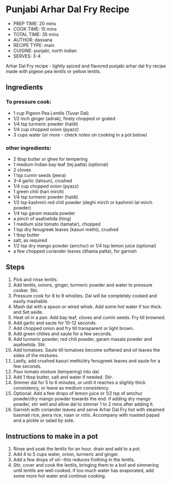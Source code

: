 # Punjabi Arhar Dal Fry Recipe

* PREP TIME: 20 mins
* COOK TIME: 15 mins
* TOTAL TIME: 35 mins
* AUTHOR: dassana
* RECIPE TYPE: main
* CUISINE: punjabi, north indian
* SERVES: 3-4

Arhar Dal Fry recipe - lightly spiced and flavored punjabi arhar dal fry recipe
made with pigeon pea lentils or yellow lentils.

## Ingredients

### To pressure cook:

* 1 cup Pigeon Pea Lentils (Tuvar Dal)
* 1/2 inch ginger (adrak), finely chopped or grated
* 1/4 tsp turmeric powder (haldi)
* 1/4 cup chopped onion (pyazz)
* 3 cups water (or more - check notes on cooking in a pot below)

### other ingredients:
* 2 tbsp butter or ghee for tempering
* 1 medium Indian bay leaf (tej patta) (optional)
* 2 cloves
* 1 tsp cumin seeds (jeera)
* 3-4 garlic (lahsun), crushed
* 1/4 cup chopped onion (pyazz)
* 1 green chili (hari mirch)
* 1/4 tsp turmeric powder (haldi)
* 1/2 tsp kashmiri red chili powder (deghi mirch or kashmiri lal mirch powder)
* 1/4 tsp garam masala powder
* a pinch of asafoetida (hing)
* 1 medium size tomato (tamatar), chopped
* 1 tsp dry fenugreek leaves (kasuri methi), crushed
* 1 tbsp butter
* salt, as required
* 1/2 tsp dry mango powder (amchur) or 1/4 tsp lemon juice (optional)
* a few chopped coriander leaves (dhania patta), for garnish

## Steps

1. Pick and rinse lentils.
1. Add lentils, onions, ginger, turmeric powder and water to pressure cooker.
    Stir.
1. Pressure cook for 8 to 9 whistles. Dal will be completely cooked and easily
    mashable.
1. Mash dal with a spoon or wired whisk. Add some hot water if too thick. and
    Set aside.
1. Heat oil in a pan. Add bay leaf, cloves and cumin seeds. Fry till browned.
1. Add garlic and saute for 10-12 seconds.
1. Add chopped onion and fry till transparent or light brown.
1. Add green chilies and saute for a few seconds.
1. Add turmeric powder, red chili powder, garam masala powder and asafoetida.
    Stir.
1. Add tomatoes. Saute till tomatoes become softened and oil leaves the sides
    of the mixtures.
1. Lastly, add crushed kasuri methi/dry fenugreek leaves and saute for a few
    seconds.
1. Pour tomato mixture (tempering) into dal.
1. Add 1 tbsp butter, salt and water if needed. Stir.
1. Simmer dal for 5 to 6 minutes, or until it reaches a slightly thick
    consistency, or leave as medium consistency.
1. Optional: Add a few drops of lemon juice or 1/2 tsp of amchur powder/dry
    mango powder towards the end. if adding dry mango powder, stir well and
    allow dal to simmer 1 to 2 mins after adding it.
1. Garnish with coriander leaves and serve Arhar Dal Fry hot with steamed
    basmati rice, jeera rice, naan or rotis. Accompany with
    roasted papad and a pickle or salad by side.

## Instructions to make in a pot

1. Rinse and soak the lentils for an hour. drain and add to a pot.
2. Add 4 to 5 cups water, onion, turmeric and ginger.
3. Add a few drops of oil--this reduces frothing in the lentils.
4. Stir, cover and cook the lentils, bringing them to a boil and simmering
    until lentils are well cooked. if too much water has evaporated, add some
    more hot water and continue cooking.
